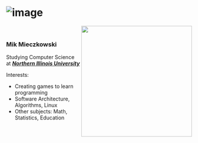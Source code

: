 
# ![image](https://github.com/user-attachments/assets/56375d63-b41a-4a8b-ac24-fa080f3d15f0)
   

&nbsp;&nbsp;&nbsp;&nbsp;<img align="right" src="https://github.com/user-attachments/assets/2c8c06f8-7862-4946-a6fd-4836c7afe7ff" width="300">
### Mik Mieczkowski
Studying Computer Science at ___[Northern Illinois University](https://www.niu.edu/index.shtml)___   
   
Interests:   
- Creating games to learn programming  
- Software Architecture, Algorithms, Linux
- Other subjects: Math, Statistics, Education
